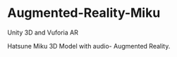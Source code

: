 # Augmented-Reality-Miku
Unity 3D and Vuforia AR

Hatsune Miku 3D Model with audio- Augmented Reality. 
